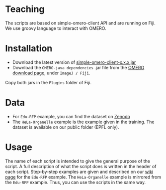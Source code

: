 # Teaching

The scripts are based on simple-omero-client API and are running on Fiji. We use groovy language to interact with OMERO.


# Installation

- Download the latest version of [simple-omero-client-x.x.x.jar](https://github.com/GReD-Clermont/simple-omero-client/releases) 
- Download the `OMERO-java dependencies` .jar file from the [OMERO download page](https://www.openmicroscopy.org/omero/downloads/), under ``ImageJ / Fiji``.

Copy both jars in the `Plugins` folder of Fiji. 

# Data

- For ``Edu-RFP`` example, you can find the dataset on [Zenodo](https://zenodo.org/records/4248921)
- The ``HeLa-Organelle`` example is the example given in the training. The dataset is available on our public folder (EPFL only).

# Usage

The name of each script is intended to give the general purpose of the script. A full description of what the script does is written in the header of each script.
Step-by-step examples are given and described on our [wiki page](https://wiki-biop.epfl.ch/en/data-management/omero/fiji) for the ``Edu-RFP`` example. The ``HeLa-Organelle`` example is mirrored from the ``Edu-RFP`` example. Thus, you can use the scripts in the same way.
